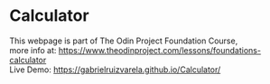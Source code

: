 # Calculator

This webpage is part of The Odin Project Foundation Course,  
more info at: https://www.theodinproject.com/lessons/foundations-calculator  
Live Demo: https://gabrielruizvarela.github.io/Calculator/
